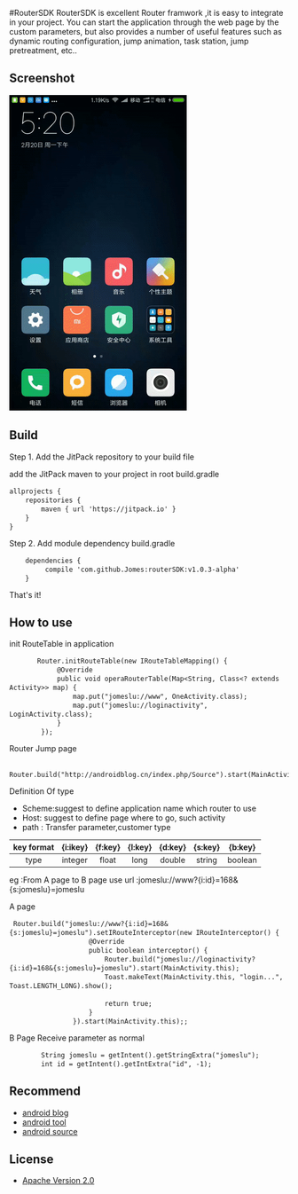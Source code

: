 
#RouterSDK
RouterSDK is excellent Router framwork ,it is easy to  integrate in your project.
You can start the application through the web page by the custom parameters, but also provides a number of useful features such as dynamic routing configuration, jump animation, task station, jump pretreatment, etc..

## Screenshot
![route](./gif/routersdk.gif)

## Build

Step 1. Add the JitPack repository to your build file

add the JitPack maven to your project in root  build.gradle

```
allprojects {
    repositories {
        maven { url 'https://jitpack.io' }
    }
}

```
Step 2. Add module dependency build.gradle

```
	dependencies {
		 compile 'com.github.Jomes:routerSDK:v1.0.3-alpha'
	}

```
That's it! 

## How to use

init RouteTable in application
```
       Router.initRouteTable(new IRouteTableMapping() {
            @Override
            public void operaRouterTable(Map<String, Class<? extends Activity>> map) {
                map.put("jomeslu://www", OneActivity.class);
                map.put("jomeslu://loginactivity", LoginActivity.class);
            }
        });

```
Router Jump page
```
      Router.build("http://androidblog.cn/index.php/Source").start(MainActivity.this);
```
Definition Of type
- Scheme:suggest to define application name which router to use
- Host: suggest to define page where to go, such activity
- path : Transfer parameter,customer type

|   key format |  {i:ikey}  | {f:key} | {l:key}  | {d:key}    |  {s:key}  | {b:key} |
|   :-------:  |:--------:  | :------:| :------: | :--------: |  :-------:| :----:  |
|   type       |   integer  |  float  |   long   |   double   |   string  | boolean |

eg :From A page to B page use url :jomeslu://www?{i:id}=168&{s:jomeslu}=jomeslu

A page
```
 Router.build("jomeslu://www?{i:id}=168&{s:jomeslu}=jomeslu").setIRouteInterceptor(new IRouteInterceptor() {
                    @Override
                    public boolean interceptor() {
                        Router.build("jomeslu://loginactivity?{i:id}=168&{s:jomeslu}=jomeslu").start(MainActivity.this);
                        Toast.makeText(MainActivity.this, "login...", Toast.LENGTH_LONG).show();

                        return true;
                    }
                }).start(MainActivity.this);;
```
B Page Receive parameter as normal
```
        String jomeslu = getIntent().getStringExtra("jomeslu");
        int id = getIntent().getIntExtra("id", -1);
```
## Recommend

* [android blog](http://www.androidblog.cn/)
* [android tool ](http://androidblog.cn/tools/)
* [android source ](http://www.androidblog.cn/index.php/Source)

## License

* [Apache Version 2.0](http://www.apache.org/licenses/LICENSE-2.0.html)

